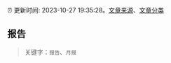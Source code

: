 :alarm_clock: 更新时间: 2023-10-27 19:35:28。[文章来源](/README.md)、[文章分类](/TAGS.md)

## 报告


> 关键字：`报告`、`月报`




